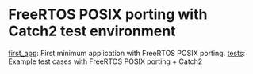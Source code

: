 # FreeRTOS POSIX porting with Catch2 test environment

[first_app](./first_app): First minimum application with FreeRTOS POSIX porting.
[tests](./tests): Example test cases with FreeRTOS POSIX porting + Catch2

